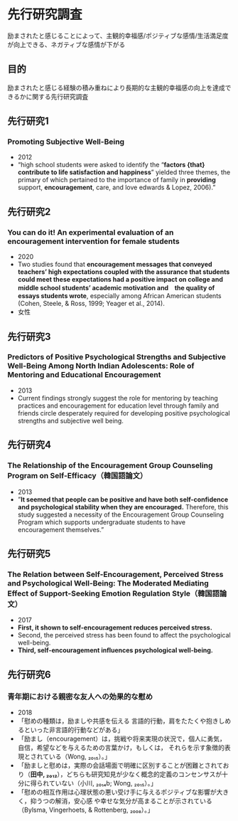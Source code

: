# 先行研究調査
励まされたと感じることによって、主観的幸福感/ポジティブな感情/生活満足度が向上できる、ネガティブな感情が下がる
## 目的
励まされたと感じる経験の積み重ねにより長期的な主観的幸福感の向上を達成できるかに関する先行研究調査

## 先行研究1
### Promoting Subjective Well-Being
- 2012
- “high school students were asked to identify the “**factors {that} contribute to life satisfaction and happiness**” yielded three themes, the primary of which pertained to the importance of family in **providing** support, **encouragement**, care, and love edwards & Lopez, 2006).” 

## 先行研究2
### You can do it! An experimental evaluation of an encouragement intervention for female students
- 2020
- Two studies found that **encouragement messages that conveyed teachers’ high expectations coupled with the assurance that students could meet these expectations had a positive impact on college and middle school students’ academic motivation and　the quality of essays students wrote**, especially among African American students (Cohen, Steele, & Ross, 1999; Yeager et al., 2014).
- 女性

## 先行研究3
### Predictors of Positive Psychological Strengths and Subjective Well-Being Among North Indian Adolescents: Role of Mentoring and Educational Encouragement
- 2013
- Current findings strongly suggest the role for mentoring by teaching practices and encouragement for education level through family and friends circle desperately required for developing positive psychological strengths and subjective well being. 

## 先行研究4
### The Relationship of the Encouragement Group Counseling Program on Self-Efficacy（韓国語論文）
- 2013
- ”**It seemed that people can be positive and have both self-confidence and psychological stability when they are encouraged.** Therefore, this study suggested a necessity of the Encouragement Group Counseling Program which supports undergraduate students to have encouragement themselves.”

## 先行研究5
### The Relation between Self-Encouragement, Perceived Stress and Psychological Well-Being: The Moderated Mediating Effect of Support-Seeking Emotion Regulation Style（韓国語論文）
- 2017
- **First, it shown to self-encouragement reduces perceived stress.** 
- Second, the perceived stress has been found to affect the psychological well-being. 
- **Third, self-encouragement influences psychological well-being.** 

## 先行研究6
### 青年期における親密な友人への効果的な慰め
- 2018
- 「慰めの種類は，励ましや共感を伝える 言語的行動，肩をたたくや抱きしめるといった非言語的行動などがある」
- 「励まし（encouragement）は，挑戦や将来実現の状況で，個人に勇気，自信，希望などを与えるための言葉かけ，もしくは， それらを示す象徴的表現とされている（Wong, ₂₀₁₅）。」
- 「励ましと慰めは，実際の会話場面で明確に区別することが困難とされており（**田中, ₂₀₁₂**），どちらも研究知見が少なく概念的定義のコンセンサスが十分に得られていない（小川, ₂₀₁₄b; Wong, ₂₀₁₅）。」
- 「慰めの相互作用は心理状態の悪い受け手に与えるポジティブな影響が大きく，抑うつの解消，安心感 や幸せな気分が高まることが示されている（Bylsma, Vingerhoets, & Rottenberg, ₂₀₀₈）。」

